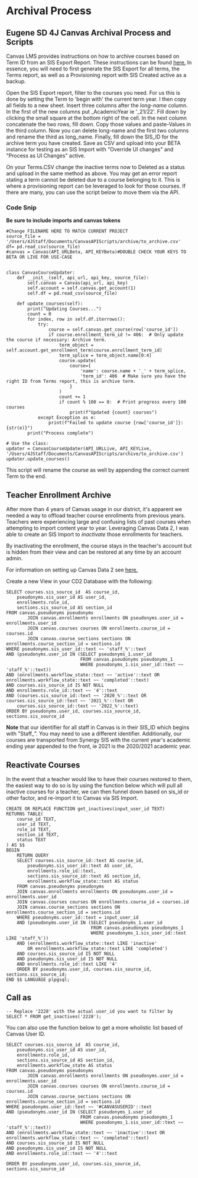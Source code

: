 # Archival Process
## Eugene SD 4J Canvas Archival Process and Scripts ##

Canvas LMS provides instructions on how to archive courses based on Term ID from an SIS Export Report. These instructions can be found [here.](CanvasScripts/Supporting_Files/move_courses.pdf) In essence, you will need to first generate the SIS Export for all terms, the Terms report, as well as a Provisioning report with SIS Created active as a backup. 

Open the SIS Export report, filter to the courses you need. For us this is done by setting the Term to 'begin with' the current term year. I then copy all fields to a new sheet. Insert three columns after the *long-name* column. In the first of the new columns put _AcademicYear ie '_21/22'. Fill down by clicking the small square at the bottom right of the cell. In the next column concatenate the two rows, fill down. Copy those values and paste-Values in the third column. Now you can delete long-name and the first two columns and rename the third as long_name. Finally, fill down the SIS_ID for the archive term you have created. Save as CSV and upload into your BETA instance for testing as an SIS Import with "Override UI changes" and "Process as UI Changes" active. 

On your Terms.CSV change the inactive terms now to Deleted as a status and upload in the same method as above. 
You may get an error report stating a term cannot be deleted due to a course belonging to it. This is where a provisioning report can be leveraged to look for those courses. If there are many, you can use the script below to move them via the API. 

### Code Snip ##
**Be sure to include imports and canvas tokens**

    #Change FILENAME HERE TO MATCH CURRENT PROJECT
    source_file = '/Users/4JStaff/Documents/CanvasAPIScripts/archive/to_archive.csv'
    df= pd.read_csv(source_file)
    #canvas = Canvas(API_URLBeta, API_KEYBeta)#DOUBLE CHECK YOUR KEYS TO BETA OR LIVE FOR USE-CASE


    class CanvasCourseUpdater:
        def __init__(self, api_url, api_key, source_file):
            self.canvas = Canvas(api_url, api_key)
            self.account = self.canvas.get_account(1)
            self.df = pd.read_csv(source_file)

        def update_courses(self):
            print("Updating Courses...")
            count = 0
            for index, row in self.df.iterrows():
                try:
                    course = self.canvas.get_course(row['course_id'])
                    if course.enrollment_term_id != 406:  # Only update the course if necessary: Archive term. 
                        term_object = self.account.get_enrollment_term(course.enrollment_term_id)
                        term_splice = term_object.name[0:4]
                        course.update(
                            course={
                                'name': course.name + '_' + term_splice,
                                'term_id': 406  # Make sure you have the right ID from Terms report, this is archive term.
                            }
                        )
                        count += 1
                        if count % 100 == 0:  # Print progress every 100 courses
                            print(f"Updated {count} courses")
                except Exception as e:
                    print(f"Failed to update course {row['course_id']}: {str(e)}")
            print("Process complete")

    # Use the class:
    updater = CanvasCourseUpdater(API_URLLive, API_KEYLive, '/Users/4JStaff/Documents/CanvasAPIScripts/archive/to_archive.csv')
    updater.update_courses()

This script will rename the course as well by appending the correct current Term to the end. 

## Teacher Enrollment Archive ##

After more than 4 years of Canvas usage in our district, it's apparent we needed a way to offload teacher course enrollments from previous years. Teachers were experiencing large and confusing lists of past courses when attempting to import content year to year. Leveraging Canvas Data 2, I was able to create an SIS Import to *inactivate* those enrollments for teachers. 

By inactivating the enrollment, the course stays in the teacher's account but is hidden from their view and can be restored at any time by an account admin. 

For information on setting up Canvas Data 2 see [here.](canvas_data_2.md)

Create a new View in your CD2 Database with the following: 

    SELECT courses.sis_source_id  AS course_id,
        pseudonyms.sis_user_id AS user_id,
        enrollments.role_id,
        sections.sis_source_id AS section_id
    FROM canvas.pseudonyms pseudonyms
            JOIN canvas.enrollments enrollments ON pseudonyms.user_id = enrollments.user_id
            JOIN canvas.courses courses ON enrollments.course_id = courses.id
            JOIN canvas.course_sections sections ON enrollments.course_section_id = sections.id
    WHERE pseudonyms.sis_user_id::text ~~ 'staff_%'::text
    AND (pseudonyms.user_id IN (SELECT pseudonyms_1.user_id
                                FROM canvas.pseudonyms pseudonyms_1
                                WHERE pseudonyms_1.sis_user_id::text ~~ 'staff_%'::text))
    AND (enrollments.workflow_state::text ~~ 'active'::text OR enrollments.workflow_state::text ~~ 'completed'::text)
    AND courses.sis_source_id IS NOT NULL
    AND enrollments.role_id::text ~~ '4'::text
    AND (courses.sis_source_id::text ~~ '2020_%'::text OR courses.sis_source_id::text ~~ '2021_%'::text OR
        courses.sis_source_id::text ~~ '2022_%'::text)
    ORDER BY pseudonyms.user_id, courses.sis_source_id, sections.sis_source_id

**Note** that our identifier for all staff in Canvas is in their SIS_ID which begins with "Staff_". You may need to use a different identifier. Additionally, our courses are transported from Synergy SIS with the current year's academic ending year appended to the front, ie 2021 is the 2020/2021 academic year. 

## Reactivate Courses ## 

In the event that a teacher would like to have their courses restored to them, the easiest way to do so is by using the function below which will pull all inactive courses for a teacher, we can then funnel down based on sis_id or other factor, and re-import it to Canvas via SIS Import. 

    CREATE OR REPLACE FUNCTION get_inactives(input_user_id TEXT)
    RETURNS TABLE(
        course_id TEXT,
        user_id TEXT,
        role_id TEXT,
        section_id TEXT,
        status TEXT
    ) AS $$
    BEGIN
        RETURN QUERY
        SELECT courses.sis_source_id::text AS course_id,
            pseudonyms.sis_user_id::text AS user_id,
            enrollments.role_id::text,
            sections.sis_source_id::text AS section_id,
            enrollments.workflow_state::text AS status
        FROM canvas.pseudonyms pseudonyms
        JOIN canvas.enrollments enrollments ON pseudonyms.user_id = enrollments.user_id
        JOIN canvas.courses courses ON enrollments.course_id = courses.id
        JOIN canvas.course_sections sections ON enrollments.course_section_id = sections.id
        WHERE pseudonyms.user_id::text = input_user_id
        AND (pseudonyms.user_id IN (SELECT pseudonyms_1.user_id
                                    FROM canvas.pseudonyms pseudonyms_1
                                    WHERE pseudonyms_1.sis_user_id::text LIKE 'staff_%'))
        AND (enrollments.workflow_state::text LIKE 'inactive'
            OR enrollments.workflow_state::text LIKE 'completed')
        AND courses.sis_source_id IS NOT NULL
        AND pseudonyms.sis_user_id IS NOT NULL
        AND enrollments.role_id::text LIKE '4'
        ORDER BY pseudonyms.user_id, courses.sis_source_id, sections.sis_source_id;
    END $$ LANGUAGE plpgsql;

## Call as ##
    -- Replace '2228' with the actual user_id you want to filter by
    SELECT * FROM get_inactives('2228');


You can also use the function below to get a more wholistic list based of Canvas User ID. 

    SELECT courses.sis_source_id  AS course_id,
        pseudonyms.sis_user_id AS user_id,
        enrollments.role_id,
        sections.sis_source_id AS section_id,
        enrollments.workflow_state AS status
    FROM canvas.pseudonyms pseudonyms
            JOIN canvas.enrollments enrollments ON pseudonyms.user_id = enrollments.user_id
            JOIN canvas.courses courses ON enrollments.course_id = courses.id
            JOIN canvas.course_sections sections ON enrollments.course_section_id = sections.id
    WHERE pseudonyms.user_id::text ~~ '#CANVASUSERID'::text
    AND (pseudonyms.user_id IN (SELECT pseudonyms_1.user_id
                                FROM canvas.pseudonyms pseudonyms_1
                                WHERE pseudonyms_1.sis_user_id::text ~~ 'staff_%'::text))
    AND (enrollments.workflow_state::text ~~ 'inactive'::text OR enrollments.workflow_state::text ~~ 'completed'::text)
    AND courses.sis_source_id IS NOT NULL
    AND pseudonyms.sis_user_id IS NOT NULL
    AND enrollments.role_id::text ~~ '4'::text

    ORDER BY pseudonyms.user_id, courses.sis_source_id, sections.sis_source_id